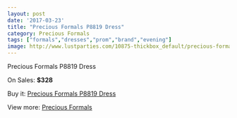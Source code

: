 ```yaml
---
layout: post
date: '2017-03-23'
title: "Precious Formals P8819 Dress"
category: Precious Formals
tags: ["formals","dresses","prom","brand","evening"]
image: http://www.lustparties.com/10875-thickbox_default/precious-formals-p8819-dress.jpg
---
```

Precious Formals P8819 Dress

On Sales: **$328**
<a href="https://www.lustparties.com/en/precious-formals/3782-precious-formals-p8819-dress.html"><amp-img layout="responsive" width="600" height="600" src="//www.lustparties.com/10875-thickbox_default/precious-formals-p8819-dress.jpg" alt="Precious Formals P8819 Dress 0" /></a>

Buy it: [Precious Formals P8819 Dress](https://www.lustparties.com/en/precious-formals/3782-precious-formals-p8819-dress.html "Precious Formals P8819 Dress")

View more: [Precious Formals](https://www.lustparties.com/en/18-precious-formals "Precious Formals")